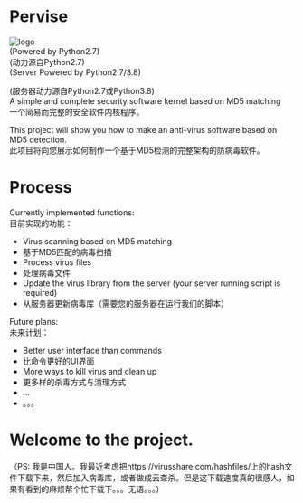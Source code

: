# Pervise
![logo](https://user-images.githubusercontent.com/64673335/185289899-4d6c6b67-7daa-44c8-a556-ff867629aa38.png)<br/>
(Powered by Python2.7)<br/>
(动力源自Python2.7)<br/>
(Server Powered by Python2.7/3.8)<br/>

(服务器动力源自Python2.7或Python3.8)<br/>
A simple and complete security software kernel based on MD5 matching<br/>
一个简易而完整的安全软件内核程序。

This project will show you how to make an anti-virus software based on MD5 detection.<br/>
此项目将向您展示如何制作一个基于MD5检测的完整架构的防病毒软件。

# Process
Currently implemented functions:<br/>
目前实现的功能：<br/>

  - Virus scanning based on MD5 matching
  - 基于MD5匹配的病毒扫描
  - Process virus files
  - 处理病毒文件
  - Update the virus library from the server (your server running script is required)
  - 从服务器更新病毒库（需要您的服务器在运行我们的脚本）
  
 Future plans:<br/>
 未来计划：<br/>
  - Better user interface than commands
  - 比命令更好的UI界面
  - More ways to kill virus and clean up
  - 更多样的杀毒方式与清理方式
  - ...
  - 。。。
  
 # Welcome to the project.
 
 （PS: 我是中国人。我最近考虑把https://virusshare.com/hashfiles/上的hash文件下载下来，然后加入病毒库，或者做成云查杀。但是这下载速度真的很感人，如果有看到的麻烦帮个忙下载下。。。无语。。。）
 
 
